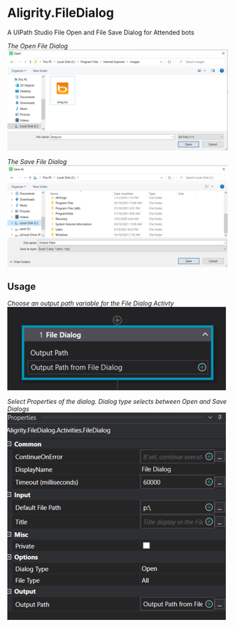 # Aligrity.FileDialog
A UIPath Studio File Open and File Save Dialog for Attended bots

*The Open File Dialog*  
<img src="https://github.com/alisonbutcher/Aligrity.FileDialog/blob/84ee951bc167e1804ef970cae33e6ecd4fb91fb3/Open%20Dialog.png" width="700"/>
  
  
*The Save File Dialog*  
<img src="https://github.com/alisonbutcher/Aligrity.FileDialog/blob/84ee951bc167e1804ef970cae33e6ecd4fb91fb3/SaveDialog.png" width="700"/>
  
## Usage ##
*Choose an output path variable for the File Dialog Activty*  
<img src="https://github.com/alisonbutcher/Aligrity.FileDialog/blob/84ee951bc167e1804ef970cae33e6ecd4fb91fb3/FileDialogActivity.png" width="500"/>
 
*Select Properties of the dialog. Dialog type selects between Open and Save Dialogs*  
<img src="https://github.com/alisonbutcher/Aligrity.FileDialog/blob/84ee951bc167e1804ef970cae33e6ecd4fb91fb3/FileDialogProperties.png" width="500"/>
  
